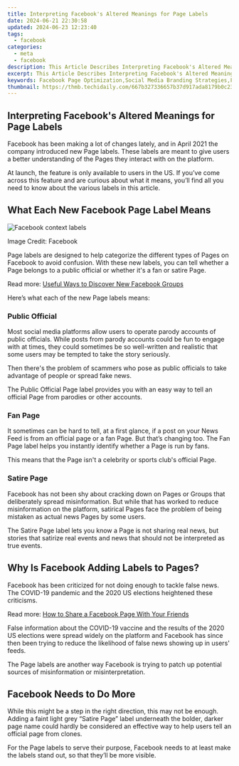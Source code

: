```yaml
---
title: Interpreting Facebook's Altered Meanings for Page Labels
date: 2024-06-21 22:30:58
updated: 2024-06-23 12:23:40
tags:
  - facebook
categories:
  - meta
  - facebook
description: This Article Describes Interpreting Facebook's Altered Meanings for Page Labels
excerpt: This Article Describes Interpreting Facebook's Altered Meanings for Page Labels
keywords: Facebook Page Optimization,Social Media Branding Strategies,Facebook Label Interpretation Guide,Social Media Content Strategy,Facebook Branding Insights,Alter Page Labels for Better Engagement,Social Media Metrics Interpretation
thumbnail: https://thmb.techidaily.com/667b327336657b37d917ada8179b0c23c67339c9f07504ad9ddbf600b0c76aae.jpg
---
```


## Interpreting Facebook's Altered Meanings for Page Labels

 Facebook has been making a lot of changes lately, and in April 2021 the company introduced new Page labels. These labels are meant to give users a better understanding of the Pages they interact with on the platform.

 At launch, the feature is only available to users in the US. If you’ve come across this feature and are curious about what it means, you’ll find all you need to know about the various labels in this article.

## What Each New Facebook Page Label Means

![Facebook context labels](https://static1.makeuseofimages.com/wordpress/wp-content/uploads/2021/04/facebook-satire-labels.jpg)

Image Credit: Facebook

 Page labels are designed to help categorize the different types of Pages on Facebook to avoid confusion. With these new labels, you can tell whether a Page belongs to a public official or whether it's a fan or satire Page.

 Read more: [Useful Ways to Discover New Facebook Groups](https://www.makeuseof.com/tag/5-awesome-ways-discover-new-facebook-groups/)

Here’s what each of the new Page labels means:

### Public Official

 Most social media platforms allow users to operate parody accounts of public officials. While posts from parody accounts could be fun to engage with at times, they could sometimes be so well-written and realistic that some users may be tempted to take the story seriously.

 Then there's the problem of scammers who pose as public officials to take advantage of people or spread fake news.

 The Public Official Page label provides you with an easy way to tell an official Page from parodies or other accounts.

### Fan Page

 It sometimes can be hard to tell, at a first glance, if a post on your News Feed is from an official page or a fan Page. But that’s changing too. The Fan Page label helps you instantly identify whether a Page is run by fans.

 This means that the Page isn't a celebrity or sports club's official Page.

### Satire Page

 Facebook has not been shy about cracking down on Pages or Groups that deliberately spread misinformation. But while that has worked to reduce misinformation on the platform, satirical Pages face the problem of being mistaken as actual news Pages by some users.

 The Satire Page label lets you know a Page is not sharing real news, but stories that satirize real events and news that should not be interpreted as true events.

## Why Is Facebook Adding Labels to Pages?

 Facebook has been criticized for not doing enough to tackle false news. The COVID-19 pandemic and the 2020 US elections heightened these criticisms.

 Read more: [How to Share a Facebook Page With Your Friends](https://www.makeuseof.com/how-to-share-facebook-page/)

 False information about the COVID-19 vaccine and the results of the 2020 US elections were spread widely on the platform and Facebook has since then been trying to reduce the likelihood of false news showing up in users' feeds.

 The Page labels are another way Facebook is trying to patch up potential sources of misinformation or misinterpretation.

## Facebook Needs to Do More

 While this might be a step in the right direction, this may not be enough. Adding a faint light grey “Satire Page” label underneath the bolder, darker page name could hardly be considered an effective way to help users tell an official page from clones.

 For the Page labels to serve their purpose, Facebook needs to at least make the labels stand out, so that they’ll be more visible.


<ins class="adsbygoogle"
     style="display:block"
     data-ad-format="autorelaxed"
     data-ad-client="ca-pub-7571918770474297"
     data-ad-slot="1223367746"></ins>



<ins class="adsbygoogle"
     style="display:block"
     data-ad-client="ca-pub-7571918770474297"
     data-ad-slot="8358498916"
     data-ad-format="auto"
     data-full-width-responsive="true"></ins>
